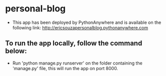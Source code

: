 # personal-blog

* This app has been deployed by PythonAnywhere and is available on the following link: http://ericsouzapersonalblog.pythonanywhere.com

## To run the app locally, follow the command below:

* Run 'python manage.py runserver' on the folder containing the 'manage.py' file, this will run the app on port 8000.
